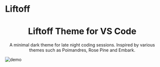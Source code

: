 # Liftoff

<h1 align="center">
  Liftoff Theme for VS Code
</h1>
<p align="center">
  A minimal dark theme for late night coding sessions. Inspired by various themes such as Poimandres, Rose Pine and Embark.
</p>

![demo](https://raw.githubusercontent.com/kevin-pek/liftoff-vscode/master/images/demo.png)
